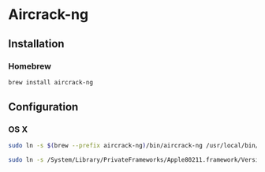 # Aircrack-ng

## Installation

### Homebrew

```sh
brew install aircrack-ng
```

## Configuration

### OS X

```sh
sudo ln -s $(brew --prefix aircrack-ng)/bin/aircrack-ng /usr/local/bin/aircrack-ng
```

```sh
sudo ln -s /System/Library/PrivateFrameworks/Apple80211.framework/Versions/Current/Resources/airport /usr/local/bin/airport
```
